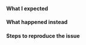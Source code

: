 <!-- Thanks for contributing to this extension! Pick a clear title ("Order: Unable to refund when gateway X is used") and proceed. -->

#### What I expected

<!-- What you or customer expected when performing the steps -->

#### What happened instead

<!-- What actual results you or customer got -->

#### Steps to reproduce the issue

<!-- Please add detailed steps to reproduce the issue. Make sure it's reproducible locally. Other extensions should be deactivated and standard theme is used when reproducing the issue locally -->

<!--
PLEASE NOTE
- These comments won't show up when you submit the issue.
- Everything is optional, but try to add as many details as possible.
- Screenshot worth a thousand words, use screenshots if possible.
- If requesting a new feature, explain why you'd like to see it added.
->
